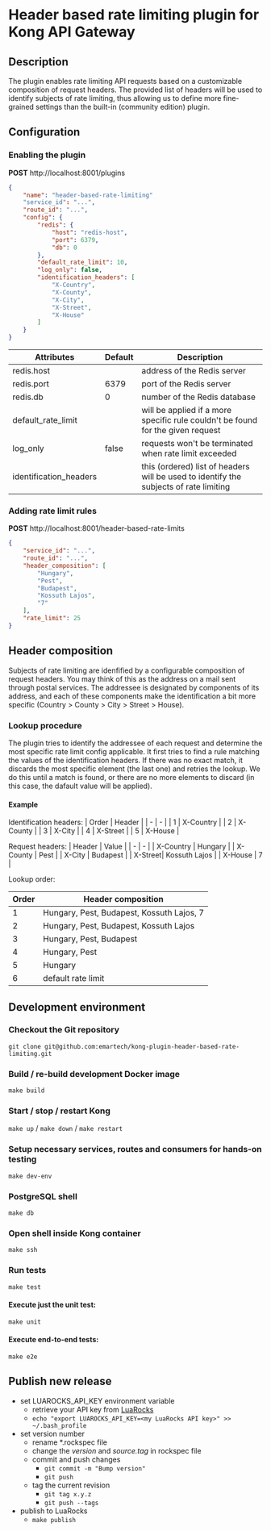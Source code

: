 # Header based rate limiting plugin for Kong API Gateway

## Description

The plugin enables rate limiting API requests based on a customizable composition of request headers. The provided list of headers will be used to identify subjects of rate limiting, thus allowing us to define more fine-grained settings than the built-in (community edition) plugin.

## Configuration

### Enabling the plugin

**POST** http://localhost:8001/plugins

```json
{
	"name": "header-based-rate-limiting"
	"service_id": "...",
	"route_id": "...",
	"config": {
		"redis": {
			"host": "redis-host",
			"port": 6379,
			"db": 0
		},
		"default_rate_limit": 10,
		"log_only": false,
		"identification_headers": [
			"X-Country",
			"X-County",
			"X-City",
			"X-Street",
			"X-House"
		]
	}
}
```

| Attributes | Default | Description |
|-|-|-|
| redis.host | | address of the Redis server |
| redis.port | 6379 | port of the Redis server |
| redis.db | 0 | number of the Redis database |
| default_rate_limit | | will be applied if a more specific rule couldn't be found for the given request |
| log_only | false | requests won't be terminated when rate limit exceeded |
| identification_headers | | this (ordered) list of headers will be used to identify the subjects of rate limiting |

### Adding rate limit rules

**POST** http://localhost:8001/header-based-rate-limits

```json
{
    "service_id": "...",
    "route_id": "...",
    "header_composition": [
        "Hungary",
        "Pest",
        "Budapest",
        "Kossuth Lajos",
        "7"
    ],
    "rate_limit": 25
}
```

## Header composition

Subjects of rate limiting are idenfified by a configurable composition of request headers. You may think of this as the address on a mail sent through postal services. The addressee is designated by components of its address, and each of these components make the identification a bit more specific (Country > County > City > Street > House).

### Lookup procedure

The plugin tries to identify the addressee of each request and determine the most specific rate limit config applicable.
It first tries to find a rule matching the values of the identification headers. If there was no exact match, it discards the most specific element (the last one) and retries the lookup. We do this until a match is found, or there are no more elements to discard (in this case, the dafault value will be applied).

#### Example

Identification headers:
| Order | Header |
| - | - |
| 1 | X-Country |
| 2 | X-County |
| 3 | X-City |
| 4 | X-Street |
| 5 | X-House |

Request headers:
| Header | Value |
| - | - |
| X-Country | Hungary |
| X-County | Pest |
| X-City | Budapest |
| X-Street| Kossuth Lajos |
| X-House | 7 |

Lookup order:

| Order | Header composition |
| - | - |
| 1 | Hungary, Pest, Budapest, Kossuth Lajos, 7 |
| 2 | Hungary, Pest, Budapest, Kossuth Lajos |
| 3 | Hungary, Pest, Budapest |
| 4 | Hungary, Pest |
| 5 | Hungary |
| 6 | default rate limit |

## Development environment

### Checkout the Git repository
`git clone git@github.com:emartech/kong-plugin-header-based-rate-limiting.git`

### Build / re-build development Docker image
`make build`

### Start / stop / restart Kong

`make up` / `make down` / `make restart`

### Setup necessary services, routes and consumers for hands-on testing

`make dev-env`

### PostgreSQL shell

`make db`

### Open shell inside Kong container

`make ssh`

### Run tests

`make test`

#### Execute just the unit test:

`make unit`

#### Execute end-to-end tests:

`make e2e`

## Publish new release

- set LUAROCKS_API_KEY environment variable
    - retrieve your API key from [LuaRocks](https://luarocks.org/settings/api-keys)
    - `echo "export LUAROCKS_API_KEY=<my LuaRocks API key>" >> ~/.bash_profile`
- set version number
    - rename *.rockspec file
    - change the *version* and *source.tag* in rockspec file
    - commit and push changes
        - `git commit -m "Bump version"`
        - `git push`
    - tag the current revision
        - `git tag x.y.z`
        - `git push --tags`
- publish to LuaRocks
    - `make publish`
